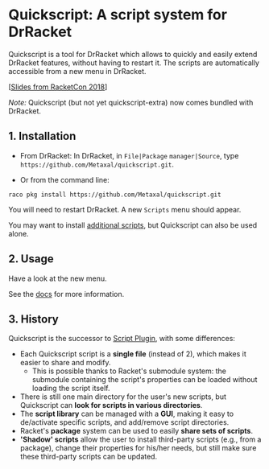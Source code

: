 # Quickscript: A script system for DrRacket

Quickscript is a tool for DrRacket which allows to quickly and easily extend DrRacket features, without having to restart it.
The scripts are automatically accessible from a new menu in DrRacket.

[[Slides from RacketCon 2018](https://drive.google.com/open?id=1ZDtEZ5XIWemWXC5L4Qu-FhuDieRPHwvU)]

*Note:* Quickscript (but not yet quickscript-extra) now comes bundled with DrRacket.

## 1. Installation

* From DrRacket:
In DrRacket, in `File|Package` `manager|Source`, type
`https://github.com/Metaxal/quickscript.git`.

* Or from the command line:
```
raco pkg install https://github.com/Metaxal/quickscript.git
```

You will need to restart DrRacket. A new `Scripts` menu should appear.

You may want to install [additional scripts](https://github.com/Metaxal/quickscript-extra), but Quickscript can also be used alone.

## 2. Usage

Have a look at the new menu.

See the [docs](http://pkg-build.racket-lang.org/doc/quickscript/index.html) for more information.

## 3. History

Quickscript is the successor to [Script Plugin](https://github.com/Metaxal/script-plugin), with some differences:
- Each Quickscript script is a **single file** (instead of 2), which makes it easier to share and modify.
  - This is possible thanks to Racket's submodule system: the submodule containing the script's properties can be loaded without loading the script itself.
- There is still one main directory for the user's new scripts, but Quickscript can **look for scripts in various directories**.
- The **script library** can be managed with a **GUI**, making it easy to de/activate specific scripts, and add/remove script directories.
- Racket's **package** system can be used to easily **share sets of scripts**.
- **'Shadow' scripts** allow the user to install third-party scripts (e.g., from a package), change their properties for his/her needs, but still make sure these third-party scripts can be updated.
